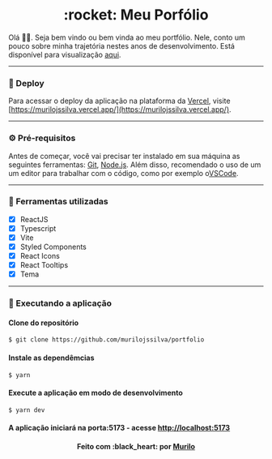<div align="center">
 <h1>:rocket: Meu Porfólio</h1>
</div>

Olá 👋🏼. Seja bem vindo ou bem vinda ao meu portfólio. Nele, conto um pouco sobre minha trajetória nestes anos de desenvolvimento. Está disponível para visualização [aqui](https://murilojssilva.vercel.app/).

---

### :link: Deploy

Para acessar o deploy da aplicação na plataforma da [Vercel](https://www.vercel.app/), visite [https://murilojssilva.vercel.app/](https://murilojssilva.vercel.app/).

---

### :gear: Pré-requisitos

Antes de começar, você vai precisar ter instalado em sua máquina as seguintes ferramentas:
[Git](https://git-scm.com), [Node.js](https://nodejs.org/en/).
Além disso, recomendado o uso de um um editor para trabalhar com o código, como por exemplo o[VSCode](https://code.visualstudio.com/).

---

### :hammer: Ferramentas utilizadas

- [x] ReactJS
- [x] Typescript
- [x] Vite
- [x] Styled Components
- [x] React Icons
- [x] React Tooltips
- [x] Tema

---

### :rocket: Executando a aplicação

#### Clone do repositório

```shell
$ git clone https://github.com/murilojssilva/portfolio
```

#### Instale as dependêmcias

```shell
$ yarn
```

#### Execute a aplicação em modo de desenvolvimento

```shell
$ yarn dev
```

#### A aplicação iniciará na porta:5173 - acesse <http://localhost:5173>

<h4 align="center">Feito com :black_heart: por <a href="https://github.com/murilojssilva">Murilo</a></h4>
